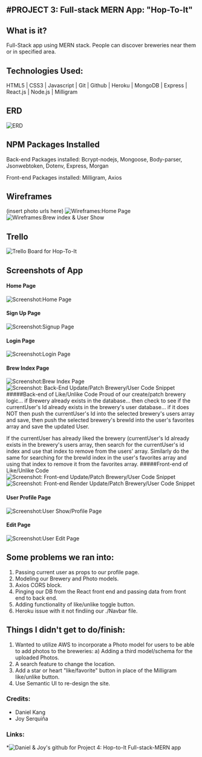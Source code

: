 #PROJECT 3: Full-stack MERN App: "Hop-To-It"
-------
## What is it?
Full-Stack app using MERN stack.  People can discover breweries near them or in specified area.

<!--ZAC WAS HERE AGAIN-->

## Technologies Used:
HTML5 | CSS3 | Javascript | Git | Github | Heroku | MongoDB | Express | React.js | Node.js | Milligram

## ERD
![ERD](https://i.imgur.com/m1uO8Nf.jpg)

## NPM Packages Installed
Back-end Packages installed: Bcrypt-nodejs, Mongoose, Body-parser, Jsonwebtoken, Dotenv, Express, Morgan

Front-end Packages installed: Milligram, Axios

## Wireframes
(insert photo urls here)
![Wireframes:Home Page](https://i.imgur.com/OC5hlZz.jpg?2)
![Wireframes:Brew index & User Show](https://i.imgur.com/2tr77xy.jpg?1)

## Trello
![Trello Board for Hop-To-It](https://i.imgur.com/GnAVgZH.png)

## Screenshots of App
#### Home Page
![Screenshot:Home Page](https://i.imgur.com/LLDi2Ck.png)
#### Sign Up Page
![Screenshot:Signup Page](https://i.imgur.com/kDcduoE.png)
#### Login Page
![Screenshot:Login Page](https://i.imgur.com/PSyQxM2.png)
#### Brew Index Page
![Screenshot:Brew Index Page](https://i.imgur.com/8nBPqbQ.jpg?1)
![Screenshot: Back-End Update/Patch Brewery/User Code Snippet](https://i.imgur.com/DeSveWq.png)
#####Back-end of Like/Unlike Code
Proud of our create/patch brewery logic... if Brewery already exists in the database... then check to see if the currentUser's Id already exists in the brewery's user database... if it does NOT then push the currentUser's Id into the selected brewery's users array and save, then push the selected brewery's brewId into the user's favorites array and save the updated User.

If the currentUser has already liked the brewery (currentUser's Id already exists in the brewery's users array, then search for the currentUser's id index and use that index to remove from the users' array.  Similarly do the same for searching for the brewId index in the user's favorites array and using that index to remove it from the favorites array.
#####Front-end of Like/Unlike Code
![Screenshot: Front-end Update/Patch Brewery/User Code Snippet](https://i.imgur.com/KRH6wRA.png)
![Screenshot: Front-end Render Update/Patch Brewery/User Code Snippet](https://i.imgur.com/GVlLa7F.png)
#### User Profile Page
![Screenshot:User Show/Profile Page](https://i.imgur.com/vtVI2rZ.png)
#### Edit Page
![Screenshot:User Edit Page](https://i.imgur.com/57NjRZy.png)


## Some problems we ran into:
1. Passing current user as props to our profile page.
2. Modeling our Brewery and Photo models.
3. Axios CORS block.
4. Pinging our DB from the React front end and passing data from front end to back end.
5. Adding functionality of like/unlike toggle button.
6. Heroku issue with it not findiing our ./Navbar file.


## Things I didn't get to do/finish:
1. Wanted to utilize AWS to incorporate a Photo model for users to be able to add photos to the breweries: a) Adding a third model/schema for the uploaded Photos.
2. A search feature to change the location.
3. Add a star or heart "like/favorite" button in place of the Milligram like/unlike button.
3. Use Semantic UI to re-design the site.

### Credits:
* Daniel Kang 
* Joy Serquiña

### Links:
*![Daniel & Joy's github for Project 4: Hop-to-It Full-stack-MERN app](https://github.com/dkang003/hop-To-It)